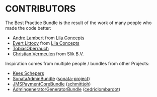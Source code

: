 CONTRIBUTORS
============

The Best Practice Bundle is the result of the work of many people who made the code better:
 
- [Andre Lambert](/afjlambert) from [Lila Concepts](/LilaConcepts)
- [Evert Littooy](/littooy) from [Lila Concepts](/LilaConcepts)
- [TobiasOberrauch](/TobiasOberrauch) 
- [Christian Vermeulen](/christianvermeulen) from Slik B.V.

Inspiration comes from multiple people / bundles from other Projects:

- [Kees Schepers](/keesschepers)
- [SonataAdminBundle](/sonata-project/SonataAdminBundle) ([sonata-project](/sonata-project))
- [JMSPaymentCoreBundle](/schmittjoh/JMSPaymentCoreBundle) ([schmittjoh](/schmittjoh))
- [AdmingeneratorGeneratorBundle](/cedriclombardot/AdmingeneratorGeneratorBundle) ([cedriclombardot](/cedriclombardot))

